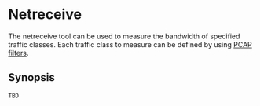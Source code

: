 # Netreceive

The netreceive tool can be used to measure the bandwidth of specified traffic classes. Each traffic class to measure can be defined by using [PCAP filters](https://www.tcpdump.org/manpages/pcap-filter.7.html "PCAP filter manual").

## Synopsis

    TBD

